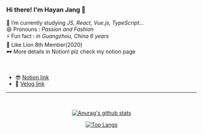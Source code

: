 ### Hi there! I'm Hayan Jang 👋

🌱 I’m currently studying _JS, React, Vue.js, TypeScript..._  
😄 Pronouns : _Passion and Fashion_  
⚡ Fun fact : _in Guangzhou, China 6 years_  
🦁 Like Lion 8th Member(2020)  
🕶 More details in Notion! plz check my notion page  

<br>

- 😎 [Notion link](https://www.notion.so/remarkablewhite/White-151ace3ed5b54446958ae2bc83092788)  
- 🥳 [Velog link](https://velog.io/@white-jang)

<hr>
<br>
<div align=center>

[![Anurag's github stats](https://github-readme-stats.vercel.app/api?username=white-jang&show_icons=true&hide=stars&hide_border=true&show_owner=true&title_color=8EA8DB&icon_color=8EA8DB)](https://github.com/anuraghazra/github-readme-stats)

[![Top Langs](https://github-readme-stats.vercel.app/api/top-langs/?username=white-jang&layout=compact&hide_border=true)](https://github.com/anuraghazra/github-readme-stats)
</div>
